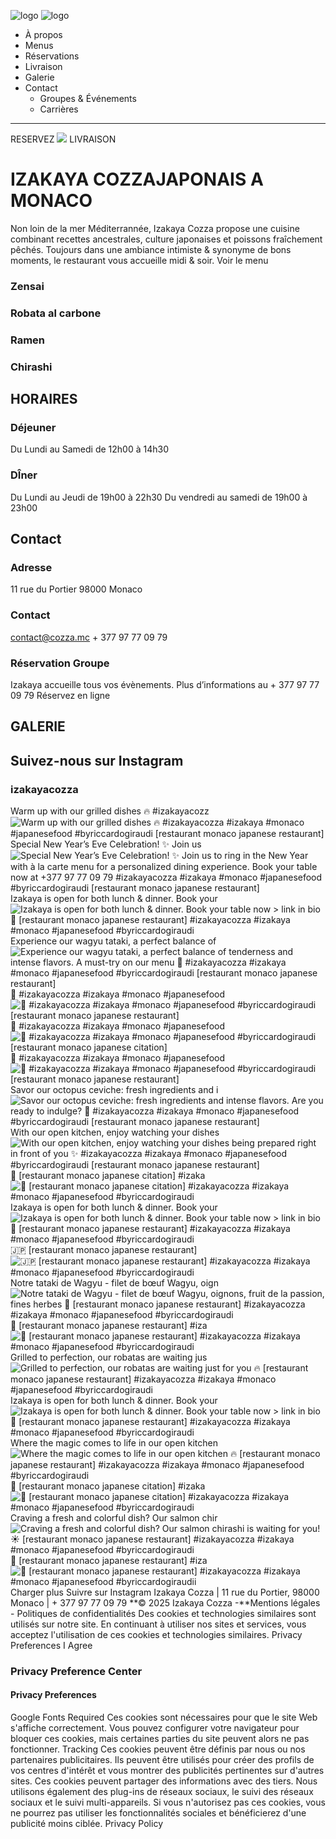 ![logo](https://www.cozza.mc/wp-content/uploads/2020/12/IZAKAYA-COZZA-LOGO-SIZE-OK.png)
![logo](https://www.cozza.mc/wp-content/uploads/2020/12/IZAKAYA-COZZA-LOGO-SIZE-OK.png)
  * À propos
  * Menus
  * Réservations
  * Livraison
  * Galerie
  * Contact
    * Groupes & Événements
    * Carrières


  *   *   * 

RESERVEZ ![](https://www.cozza.mc/wp-content/plugins/revslider/sr6/assets/assets/dummy.png) LIVRAISON 
# IZAKAYA COZZAJAPONAIS A MONACO
Non loin de la mer Méditerrannée, Izakaya Cozza propose une cuisine combinant recettes ancestrales, culture japonaises et poissons fraîchement pêchés.
Toujours dans une ambiance intimiste & synonyme de bons moments, le restaurant vous accueille midi & soir.
Voir le menu
### Zensai
### Robata al carbone
### Ramen
### Chirashi
## HORAIRES
### Déjeuner
Du Lundi au Samedi de 12h00 à 14h30
### DÎner
Du Lundi au Jeudi de 19h00 à 22h30
Du vendredi au samedi de 19h00 à 23h00
## Contact
### Adresse
11 rue du Portier 98000 Monaco
### Contact
contact@cozza.mc + 377 97 77 09 79
### Réservation Groupe
Izakaya accueille tous vos évènements. Plus d’informations au + 377 97 77 09 79
Réservez en ligne
## GALERIE
## Suivez-nous sur Instagram
### izakayacozza
Warm up with our grilled dishes 🔥 #izakayacozz ![Warm up with our grilled dishes 🔥
#izakayacozza #izakaya #monaco #japanesefood #byriccardogiraudi
\[restaurant monaco japanese restaurant\]](https://www.cozza.mc/wp-content/uploads/sb-instagram-feed-images/467270521_1151112040347671_4260479819955500326_nlow.webp)
Special New Year’s Eve Celebration! ✨ Join us ![Special New Year’s Eve Celebration! ✨
Join us to ring in the New Year with à la carte menu for a personalized dining experience. Book your table now at +377 97 77 09 79
#izakayacozza #izakaya #monaco #japanesefood #byriccardogiraudi
\[restaurant monaco japanese restaurant\]](https://www.cozza.mc/wp-content/uploads/sb-instagram-feed-images/467990684_1159051529553722_8723027181218961550_nlow.webp)
Izakaya is open for both lunch & dinner. Book your ![Izakaya is open for both lunch & dinner.
Book your table now > link in bio 🧡
\[restaurant monaco japanese restaurant\]
#izakayacozza #izakaya #monaco #japanesefood #byriccardogiraudi](https://www.cozza.mc/wp-content/uploads/sb-instagram-feed-images/467620040_1151110600347815_2184709523309676203_nlow.webp)
Experience our wagyu tataki, a perfect balance of  ![Experience our wagyu tataki, a perfect balance of tenderness and intense flavors. A must-try on our menu 🤍
#izakayacozza #izakaya #monaco #japanesefood #byriccardogiraudi
\[restaurant monaco japanese restaurant\]](https://www.cozza.mc/wp-content/uploads/sb-instagram-feed-images/464282650_1136835971775278_7698543347382786306_nlow.webp)
🗼 #izakayacozza #izakaya #monaco #japanesefood ![🗼
#izakayacozza #izakaya #monaco #japanesefood #byriccardogiraudi
\[restaurant monaco japanese restaurant\]](https://www.cozza.mc/wp-content/uploads/sb-instagram-feed-images/464399421_1136835478441994_2020646515207415652_nlow.webp)
💭 #izakayacozza #izakaya #monaco #japanesefood ![💭
#izakayacozza #izakaya #monaco #japanesefood #byriccardogiraudi
\[restaurant monaco japanese citation\]](https://www.cozza.mc/wp-content/uploads/sb-instagram-feed-images/464625077_1136834678442074_8291337998931653156_nlow.webp)
🥢 #izakayacozza #izakaya #monaco #japanesefood ![🥢
#izakayacozza #izakaya #monaco #japanesefood #byriccardogiraudi
\[restaurant monaco japanese restaurant\]](https://www.cozza.mc/wp-content/uploads/sb-instagram-feed-images/464580063_1136833988442143_8128539347506416748_nlow.webp)
Savor our octopus ceviche: fresh ingredients and i ![Savor our octopus ceviche: fresh ingredients and intense flavors. Are you ready to indulge? 🤍
#izakayacozza #izakaya #monaco #japanesefood #byriccardogiraudi
\[restaurant monaco japanese restaurant\]](https://www.cozza.mc/wp-content/uploads/sb-instagram-feed-images/465013511_1136833235108885_5544388056323449645_nlow.webp)
With our open kitchen, enjoy watching your dishes  ![With our open kitchen, enjoy watching your dishes being prepared right in front of you ✨
#izakayacozza #izakaya #monaco #japanesefood #byriccardogiraudi
\[restaurant monaco japanese restaurant\]](https://www.cozza.mc/wp-content/uploads/sb-instagram-feed-images/465110453_1136832551775620_3536340820903645172_nlow.webp)
💭 [restaurant monaco japanese citation] #izaka ![💭
\[restaurant monaco japanese citation\]
#izakayacozza #izakaya #monaco #japanesefood #byriccardogiraudi](https://www.cozza.mc/wp-content/uploads/sb-instagram-feed-images/461927061_1117656887026520_5879100836291293246_nlow.webp)
Izakaya is open for both lunch & dinner. Book your ![Izakaya is open for both lunch & dinner.
Book your table now > link in bio 🧡
\[restaurant monaco japanese restaurant\]
#izakayacozza #izakaya #monaco #japanesefood #byriccardogiraudi](https://www.cozza.mc/wp-content/uploads/sb-instagram-feed-images/461869806_1117656363693239_9134564367481565614_nlow.webp)
🇯🇵 [restaurant monaco japanese restaurant]  ![🇯🇵
\[restaurant monaco japanese restaurant\]
#izakayacozza #izakaya #monaco #japanesefood #byriccardogiraudi](https://www.cozza.mc/wp-content/uploads/sb-instagram-feed-images/461989461_1117655100360032_1422376634991852521_nlow.webp)
Notre tataki de Wagyu - filet de bœuf Wagyu, oign ![Notre tataki de Wagyu - filet de bœuf Wagyu, oignons, fruit de la passion, fines herbes 🤍
\[restaurant monaco japanese restaurant\]
#izakayacozza #izakaya #monaco #japanesefood #byriccardogiraudi](https://www.cozza.mc/wp-content/uploads/sb-instagram-feed-images/461817526_1117654453693430_8391970941674388094_nlow.webp)
🧡 [restaurant monaco japanese restaurant] #iza ![🧡
\[restaurant monaco japanese restaurant\]
#izakayacozza #izakaya #monaco #japanesefood #byriccardogiraudi](https://www.cozza.mc/wp-content/uploads/sb-instagram-feed-images/461818161_1117654003693475_6424521851343700530_nlow.webp)
Grilled to perfection, our robatas are waiting jus ![Grilled to perfection, our robatas are waiting just for you 🔥
\[restaurant monaco japanese restaurant\]
#izakayacozza #izakaya #monaco #japanesefood #byriccardogiraudi](https://www.cozza.mc/wp-content/uploads/sb-instagram-feed-images/461989350_1118458593613016_6876205774337628320_nlow.webp)
Izakaya is open for both lunch & dinner. Book your ![Izakaya is open for both lunch & dinner.
Book your table now > link in bio 🧡
\[restaurant monaco japanese restaurant\]
#izakayacozza #izakaya #monaco #japanesefood #byriccardogiraudi](https://www.cozza.mc/wp-content/uploads/sb-instagram-feed-images/461990687_1117653160360226_2129024388110915124_nlow.webp)
Where the magic comes to life in our open kitchen  ![Where the magic comes to life in our open kitchen 🔥
\[restaurant monaco japanese restaurant\]
#izakayacozza #izakaya #monaco #japanesefood #byriccardogiraudi](https://www.cozza.mc/wp-content/uploads/sb-instagram-feed-images/462364905_1118457143613161_4036740697380969055_nlow.webp)
💭 [restaurant monaco japanese citation] #izaka ![💭
\[restaurant monaco japanese citation\]
#izakayacozza #izakaya #monaco #japanesefood #byriccardogiraudi](https://www.cozza.mc/wp-content/uploads/sb-instagram-feed-images/461975702_1117652270360315_6461189987669464289_nlow.webp)
Craving a fresh and colorful dish? Our salmon chir ![Craving a fresh and colorful dish? Our salmon chirashi is waiting for you! ☀️
\[restaurant monaco japanese restaurant\]
#izakayacozza #izakaya #monaco #japanesefood #byriccardogiraudi](https://www.cozza.mc/wp-content/uploads/sb-instagram-feed-images/458947972_1093316396127236_3691561133695714589_nlow.webp)
🌸 [restaurant monaco japanese restaurant] #iza ![🌸
\[restaurant monaco japanese restaurant\]
#izakayacozza #izakaya #monaco #japanesefood #byriccardogiraudii](https://www.cozza.mc/wp-content/uploads/sb-instagram-feed-images/458970701_1093315762793966_4738528499502786142_nlow.webp)
Charger plus Suivre sur Instagram
Izakaya Cozza | 11 rue du Portier, 98000 Monaco | + 377 97 77 09 79
**© 2025 Izakaya Cozza -**Mentions légales - Politiques de confidentialités
Des cookies et technologies similaires sont utilisés sur notre site. En continuant à utiliser nos sites et services, vous acceptez l'utilisation de ces cookies et technologies similaires. 
Privacy Preferences
I Agree
### Privacy Preference Center
#### Privacy Preferences
Google Fonts
Required
Ces cookies sont nécessaires pour que le site Web s'affiche correctement. Vous pouvez configurer votre navigateur pour bloquer ces cookies, mais certaines parties du site peuvent alors ne pas fonctionner.
Tracking
Ces cookies peuvent être définis par nous ou nos partenaires publicitaires. Ils peuvent être utilisés pour créer des profils de vos centres d'intérêt et vous montrer des publicités pertinentes sur d'autres sites. Ces cookies peuvent partager des informations avec des tiers. Nous utilisons également des plug-ins de réseaux sociaux, le suivi des réseaux sociaux et le suivi multi-appareils. Si vous n'autorisez pas ces cookies, vous ne pourrez pas utiliser les fonctionnalités sociales et bénéficierez d'une publicité moins ciblée.
Privacy Policy
